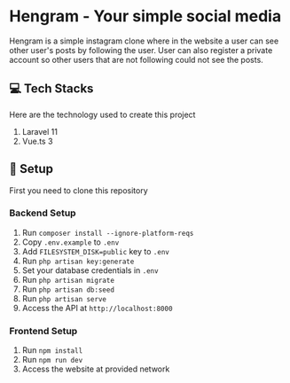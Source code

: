 # Hengram - Your simple social media

Hengram is a simple instagram clone where in the website a user can see other user's posts by following the user. User can also register a private account so other users that are not following could not see the posts.

## 💻 Tech Stacks

Here are the technology used to create this project

1. Laravel 11
2. Vue.ts 3

## 🔐 Setup

First you need to clone this repository

### Backend Setup

1. Run `composer install --ignore-platform-reqs`
2. Copy `.env.example` to `.env`
3. Add `FILESYSTEM_DISK=public` key to `.env`
4. Run `php artisan key:generate`
5. Set your database credentials in `.env`
6. Run `php artisan migrate`
7. Run `php artisan db:seed`
8. Run `php artisan serve`
9. Access the API at `http://localhost:8000`

### Frontend Setup

1. Run `npm install`
2. Run `npm run dev`
3. Access the website at provided network
